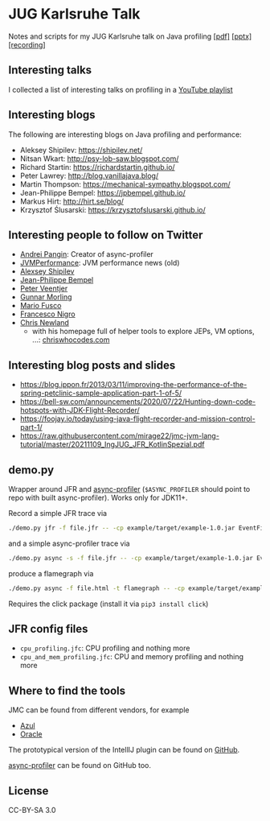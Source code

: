 # JUG Karlsruhe Talk
Notes and scripts for my JUG Karlsruhe talk on Java profiling [[pdf]](https://media.githubusercontent.com/media/parttimenerd/jug-profiling-talk/main/JUG%20Profiling%20October%202022.pdf)
[[pptx]](https://media.githubusercontent.com/media/parttimenerd/jug-profiling-talk/main/JUG%20Profiling%20October%202022.pptx) [[recording]](https://youtu.be/Fglxqjcq4h0)

## Interesting talks
I collected a list of interesting talks on profiling in a 
[YouTube playlist](https://www.youtube.com/playlist?list=PLLLT4NxU7U1QYiqanOw48h0VUjlUvqCCv)

## Interesting blogs
The following are interesting blogs on Java profiling and performance:
- Aleksey Shipilev:  https://shipilev.net/
- Nitsan Wkart:  http://psy-lob-saw.blogspot.com/
- Richard Startin:  https://richardstartin.github.io/
- Peter Lawrey:  http://blog.vanillajava.blog/
- Martin Thompson:  https://mechanical-sympathy.blogspot.com/
- Jean-Philippe Bempel: https://jpbempel.github.io/
- Markus Hirt: http://hirt.se/blog/
- Krzysztof Ślusarski: https://krzysztofslusarski.github.io/

## Interesting people to follow on Twitter

- [Andrei Pangin](https://twitter.com/AndreiPangin): Creator of async-profiler
- [JVMPerformance](https://twitter.com/JVMPerformance): JVM performance news (old)
- [Alexsey Shipilev](https://twitter.com/shipilev)
- [Jean-Philippe Bempel](https://twitter.com/jpbempel)
- [Peter Veentjer](https://twitter.com/PeterVeentjer)
- [Gunnar Morling](https://twitter.com/gunnarmorling)
- [Mario Fusco](https://twitter.com/mariofusco)
- [Francesco Nigro](https://twitter.com/forked_franz)
- [Chris Newland](https://twitter.com/chriswhocodes)
  - with his homepage full of helper tools to explore JEPs, VM options, ...: [chriswhocodes.com](https://www.chriswhocodes.com/)

## Interesting blog posts and slides

- https://blog.ippon.fr/2013/03/11/improving-the-performance-of-the-spring-petclinic-sample-application-part-1-of-5/
- https://bell-sw.com/announcements/2020/07/22/Hunting-down-code-hotspots-with-JDK-Flight-Recorder/
- https://foojay.io/today/using-java-flight-recorder-and-mission-control-part-1/
- https://raw.githubusercontent.com/mirage22/jmc-jvm-lang-tutorial/master/20211109_IngJUG_JFR_KotlinSpezial.pdf

## demo.py

Wrapper around JFR and [async-profiler](https://github.com/jvm-profiling-tools/async-profiler) 
(`$ASYNC_PROFILER` should point to repo with built async-profiler).
Works only for JDK11+.

Record a simple JFR trace via

```sh
./demo.py jfr -f file.jfr -- -cp example/target/example-1.0.jar EventFilterApp example/samples/large.jfr ".*GC.*"
```

and a simple async-profiler trace via

```sh
./demo.py async -s -f file.jfr -- -cp example/target/example-1.0.jar EventFilterApp example/samples/large.jfr ".*GC.*"
```

produce a flamegraph via

```sh
./demo.py async -f file.html -t flamegraph -- -cp example/target/example-1.0.jar EventFilterApp example/samples/large.jfr ".*GC.*"
```

Requires the click package (install it via `pip3 install click`)

## JFR config files

- `cpu_profiling.jfc`: CPU profiling and nothing more
- `cpu_and_mem_profiling.jfc`: CPU and memory profiling and nothing more

## Where to find the tools

JMC can be found from different vendors, for example

- [Azul](https://www.azul.com/products/components/azul-mission-control)
- [Oracle](https://www.oracle.com/java/technologies/javase/products-jmc8-downloads.html)

The prototypical version of the IntellIJ plugin can be found on [GitHub](https://github.com/parttimenerd/intellij-profiler-plugin).

[async-profiler](https://github.com/jvm-profiling-tools/async-profiler) can be found on GitHub too.

## License
CC-BY-SA 3.0
